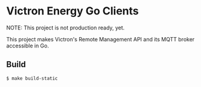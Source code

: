 Victron Energy Go Clients
=========================

NOTE: This project is not production ready, yet.

This project makes Victron's Remote Management API and its MQTT broker 
accessible in Go.

Build
-----

    $ make build-static

